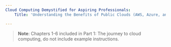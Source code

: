 ```yaml
---
Cloud Computing Demystified for Aspiring Professionals:
    Title: 'Understanding the Benefits of Public Clouds (AWS, Azure, and GCP)'

---
```


>**Note**: Chapters 1-6 included in Part 1: The journey to cloud computing, do not include example instructions.
